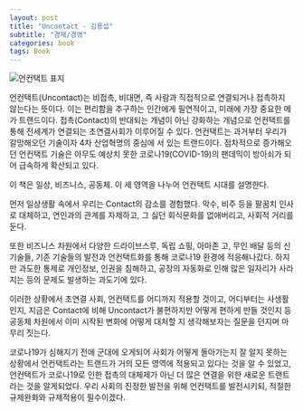 ```yaml
---
layout: post
title: "Uncontact - 김용섭"
subtitle: "경제/경영"
categories: book
tags: Book
---
```


![언컨택트 표지](https://image.yes24.com/goods/89967507/800x0)

언컨택트(Uncontact)는 비접촉, 비대면, 즉 사람과 직접적으로 연결되거나 접촉하지 않는다는 뜻이다.
이는 편리함을 추구하는 인간에게 필연적이고, 미래에 가장 중요한 메가 트랜드이다. 
접촉(Contact)의 반대되는 개념이 아닌 강화하는 개념으로 언컨택트를 통해 전세계가 연결되는 초연결사회가 이루어질 수 있다. 
언컨택트는 과거부터 우리가 갈망해오던 기술이자 4차 산업혁명의 중심에 서 있는 트랜드이다.
점차적으로 증가해오던 언컨택트 기술은 아무도 예상치 못한 코로나19(COVID-19)의 팬데믹이 방아쇠가 되어 급속하게 확산되고 있다.

이 책은 일상, 비즈니스, 공동체. 이 세 영역을 나누어 언컨택트 시대를 설명한다.

먼저 일상생활 속에서 우리는 Contact의 감소를 경험했다. 악수, 비주 등을 팔꿈치 인사로 대체하고, 연인과의 관계를 자제하고, 그 싫던 회식문화를 없애버리고, 사회적 거리를 둔다.

또한 비즈니스 차원에서 다양한 드라이브스루, 독립 쇼핑, 아마존 고, 무인 배달 등의 신기술들, 기존 기술들의 발전과 언컨택트화를 통해 코로나19 환경에 적응해나갔다.
하지만 과도한 통제로 개인정보, 인권을 침해하고, 공장의 자동화로 인해 많은 일자리가 사라지는 등의 문제도 발생하는 과도기에 있다. 

이러한 상황에서 초연결 사회, 언컨택트를 어디까지 적용할 것이고, 어디부터는 사생활인지, 지금은 Contact에 비해 Uncontact가 불편하지만 어떻게 편하게 만들 것인지 등 
공동체 차원에서 이미 시작된 변화에 어떻게 대처할 지 생각해보자는 질문을 던지며 마무리 짓는다.

코로나19가 심해지기 전에 군대에 오게되어 사회가 어떻게 돌아가는지 잘 알지 못하는 상황에서 언컨택트라는 트랜드가 거의 모든 영역에 적용되고 있다는 것을 알 수 있었고,
언컨택트가 코로나19로 인한 접촉의 대체제가 아닌 더 많은 연결을 위한 새로운 트랜트라는 것을 알게되었다.
우리 사회의 진정한 발전을 위해 언컨택트를 발전시키되, 적절한 규제완화와 규제적용이 필수이겠다.
